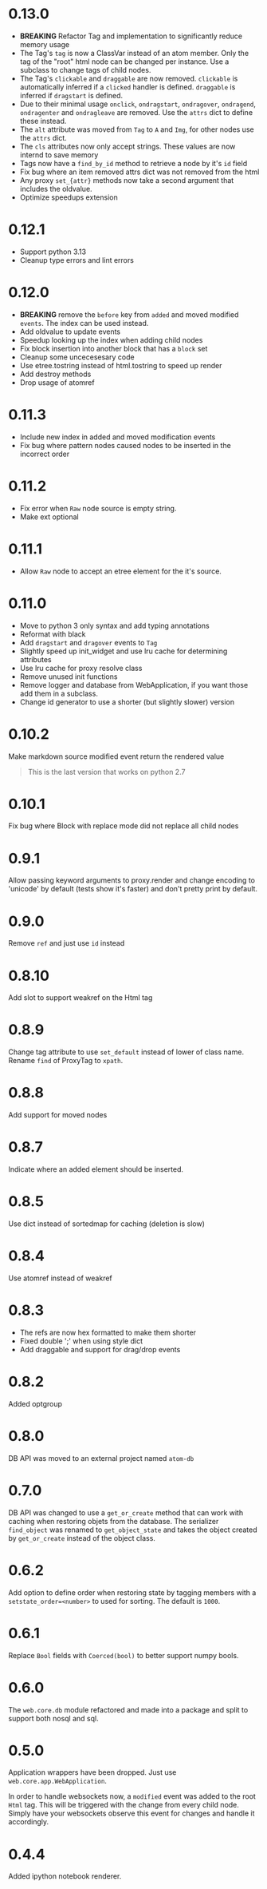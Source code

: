 # 0.13.0
- **BREAKING** Refactor Tag and implementation to significantly reduce memory usage
- The Tag's `tag` is now a ClassVar instead of an atom member. Only the tag of the "root" html node can be changed per instance. Use a subclass to change tags of child nodes.
- The Tag's `clickable` and `draggable` are now removed. `clickable` is automatically inferred if a `clicked` handler is defined. `draggable` is inferred if `dragstart` is defined. 
- Due to their minimal usage `onclick`, `ondragstart`, `ondragover`, `ondragend`, `ondragenter` and `ondragleave` are removed. Use
the `attrs` dict to define these instead.
- The `alt` attribute was moved from `Tag` to `A` and `Img`, for other nodes use the `attrs` dict.
- The `cls` attributes now only accept strings. These values are now internd to save memory
- Tags now have a `find_by_id` method to retrieve a node by it's `id` field
- Fix bug where an item removed attrs dict was not removed from the html
- Any proxy `set_{attr}` methods now take a second argument that includes the oldvalue.
- Optimize speedups extension

# 0.12.1
- Support python 3.13
- Cleanup type errors and lint errors

# 0.12.0

- **BREAKING** remove the `before` key from `added` and moved modified `events`.
  The index can be used instead.
- Add oldvalue to update events
- Speedup looking up the index when adding child nodes
- Fix block insertion into another block that has a `block` set
- Cleanup some uncecesesary code
- Use etree.tostring instead of html.tostring to speed up render
- Add destroy methods
- Drop usage of atomref

# 0.11.3

- Include new index in added and moved modification events
- Fix bug where pattern nodes caused nodes to be inserted in the incorrect order

# 0.11.2

- Fix error when `Raw` node source is empty string.
- Make ext optional

# 0.11.1

- Allow `Raw` node to accept an etree element for the it's source.

# 0.11.0

- Move to python 3 only syntax and add typing annotations
- Reformat with black
- Add `dragstart` and `dragover` events to `Tag`
- Slightly speed up init_widget and use lru cache for determining attributes
- Use lru cache for proxy resolve class
- Remove unused init functions
- Remove logger and database from WebApplication, if you want those add them
in a subclass.
- Change id generator to use a shorter (but slightly slower) version



# 0.10.2

Make markdown source modified event return the rendered value

> This is the last version that works on python 2.7

# 0.10.1

Fix bug where Block with replace mode did not replace all child nodes

# 0.9.1

Allow passing keyword arguments to proxy.render and change encoding to 'unicode'
by default (tests show it's faster) and don't pretty print by default.

# 0.9.0

Remove `ref` and just use `id` instead

# 0.8.10

Add slot to support weakref on the Html tag

# 0.8.9

Change tag attribute to use `set_default` instead of lower of class name.
Rename `find` of ProxyTag to `xpath`.


# 0.8.8

Add support for moved nodes

# 0.8.7

Indicate where an added element should be inserted.

# 0.8.5

Use dict instead of sortedmap for caching (deletion is slow)

# 0.8.4

Use atomref instead of weakref

# 0.8.3

- The refs are now hex formatted to make them shorter
- Fixed double ';' when using style dict
- Add draggable and support for drag/drop events

# 0.8.2

Added optgroup

# 0.8.0

DB API was moved to an external project named `atom-db`

# 0.7.0

DB API was changed to use a `get_or_create` method that can work with caching
when restoring objets from the database. The serializer `find_object` was
renamed to `get_object_state` and takes the object created by `get_or_create`
instead of the object class.


# 0.6.2

Add option to define order when restoring state by tagging members with
a `setstate_order=<number>` to used for sorting. The default is `1000`.

# 0.6.1

Replace `Bool` fields with `Coerced(bool)` to better support numpy bools.

# 0.6.0

The `web.core.db` module refactored and made into a package and split to
support both nosql and sql.

# 0.5.0

Application wrappers have been dropped. Just use `web.core.app.WebApplication`.

In order to handle websockets now, a `modified` event was added to the root
`Html` tag. This will be triggered with the change from every child node.
Simply have your websockets observe this event for changes and
handle it accordingly.


# 0.4.4

Added ipython notebook renderer.

